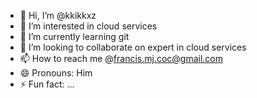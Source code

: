 - 👋 Hi, I’m @kkikkxz
- 👀 I’m interested in cloud services
- 🌱 I’m currently learning git
- 💞️ I’m looking to collaborate on expert in cloud services
- 📫 How to reach me @francis.mj.coc@gmail.com    
- 😄 Pronouns: Him
- ⚡ Fun fact: ...

<!---
kkikkxz/kkikkxz is a ✨ special ✨ repository because its `README.md` (this file) appears on your GitHub profile.
You can click the Preview link to take a look at your changes.
--->
